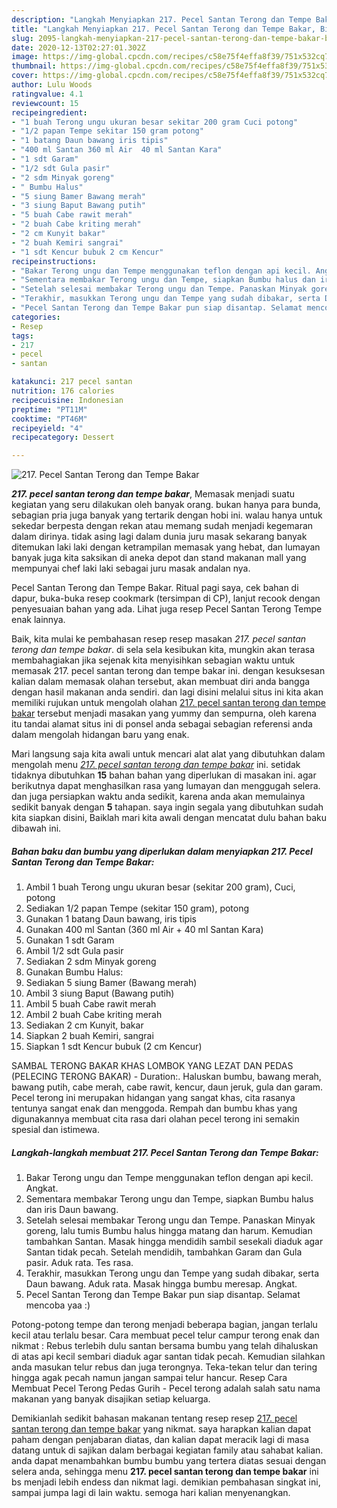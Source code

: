 ```yaml
---
description: "Langkah Menyiapkan 217. Pecel Santan Terong dan Tempe Bakar, Bikin Ngiler"
title: "Langkah Menyiapkan 217. Pecel Santan Terong dan Tempe Bakar, Bikin Ngiler"
slug: 2095-langkah-menyiapkan-217-pecel-santan-terong-dan-tempe-bakar-bikin-ngiler
date: 2020-12-13T02:27:01.302Z
image: https://img-global.cpcdn.com/recipes/c58e75f4effa8f39/751x532cq70/217-pecel-santan-terong-dan-tempe-bakar-foto-resep-utama.jpg
thumbnail: https://img-global.cpcdn.com/recipes/c58e75f4effa8f39/751x532cq70/217-pecel-santan-terong-dan-tempe-bakar-foto-resep-utama.jpg
cover: https://img-global.cpcdn.com/recipes/c58e75f4effa8f39/751x532cq70/217-pecel-santan-terong-dan-tempe-bakar-foto-resep-utama.jpg
author: Lulu Woods
ratingvalue: 4.1
reviewcount: 15
recipeingredient:
- "1 buah Terong ungu ukuran besar sekitar 200 gram Cuci potong"
- "1/2 papan Tempe sekitar 150 gram potong"
- "1 batang Daun bawang iris tipis"
- "400 ml Santan 360 ml Air  40 ml Santan Kara"
- "1 sdt Garam"
- "1/2 sdt Gula pasir"
- "2 sdm Minyak goreng"
- " Bumbu Halus"
- "5 siung Bamer Bawang merah"
- "3 siung Baput Bawang putih"
- "5 buah Cabe rawit merah"
- "2 buah Cabe kriting merah"
- "2 cm Kunyit bakar"
- "2 buah Kemiri sangrai"
- "1 sdt Kencur bubuk 2 cm Kencur"
recipeinstructions:
- "Bakar Terong ungu dan Tempe menggunakan teflon dengan api kecil. Angkat."
- "Sementara membakar Terong ungu dan Tempe, siapkan Bumbu halus dan iris Daun bawang."
- "Setelah selesai membakar Terong ungu dan Tempe. Panaskan Minyak goreng, lalu tumis Bumbu halus hingga matang dan harum. Kemudian tambahkan Santan. Masak hingga mendidih sambil sesekali diaduk agar Santan tidak pecah. Setelah mendidih, tambahkan Garam dan Gula pasir. Aduk rata. Tes rasa."
- "Terakhir, masukkan Terong ungu dan Tempe yang sudah dibakar, serta Daun bawang. Aduk rata. Masak hingga bumbu meresap. Angkat."
- "Pecel Santan Terong dan Tempe Bakar pun siap disantap. Selamat mencoba yaa :)"
categories:
- Resep
tags:
- 217
- pecel
- santan

katakunci: 217 pecel santan 
nutrition: 176 calories
recipecuisine: Indonesian
preptime: "PT11M"
cooktime: "PT46M"
recipeyield: "4"
recipecategory: Dessert

---
```



![217. Pecel Santan Terong dan Tempe Bakar](https://img-global.cpcdn.com/recipes/c58e75f4effa8f39/751x532cq70/217-pecel-santan-terong-dan-tempe-bakar-foto-resep-utama.jpg)

<b><i>217. pecel santan terong dan tempe bakar</i></b>, Memasak menjadi suatu kegiatan yang seru dilakukan oleh banyak orang. bukan hanya para bunda, sebagian pria juga banyak yang tertarik dengan hobi ini. walau hanya untuk sekedar berpesta dengan rekan atau memang sudah menjadi kegemaran dalam dirinya. tidak asing lagi dalam dunia juru masak sekarang banyak ditemukan laki laki dengan ketrampilan memasak yang hebat, dan lumayan banyak juga kita saksikan di aneka depot dan stand makanan mall yang mempunyai chef laki laki sebagai juru masak andalan nya.

Pecel Santan Terong dan Tempe Bakar. Ritual pagi saya, cek bahan di dapur, buka-buka resep cookmark (tersimpan di CP), lanjut recook dengan penyesuaian bahan yang ada. Lihat juga resep Pecel Santan Terong Tempe enak lainnya.

Baik, kita mulai ke pembahasan resep resep masakan <i>217. pecel santan terong dan tempe bakar</i>. di sela sela kesibukan kita, mungkin akan terasa membahagiakan jika sejenak kita menyisihkan sebagian waktu untuk memasak 217. pecel santan terong dan tempe bakar ini. dengan kesuksesan kalian dalam memasak olahan tersebut, akan membuat diri anda bangga dengan hasil makanan anda sendiri. dan lagi disini melalui situs ini kita akan memiliki rujukan untuk mengolah olahan <u>217. pecel santan terong dan tempe bakar</u> tersebut menjadi masakan yang yummy dan sempurna, oleh karena itu tandai alamat situs ini di ponsel anda sebagai sebagian referensi anda dalam mengolah hidangan baru yang enak.


Mari langsung saja kita awali untuk mencari alat alat yang dibutuhkan dalam mengolah menu <u><i>217. pecel santan terong dan tempe bakar</i></u> ini. setidak tidaknya dibutuhkan <b>15</b> bahan bahan yang diperlukan di masakan ini. agar berikutnya dapat menghasilkan rasa yang lumayan dan menggugah selera. dan juga persiapkan waktu anda sedikit, karena anda akan memulainya sedikit banyak dengan <b>5</b> tahapan. saya ingin segala yang dibutuhkan sudah kita siapkan disini, Baiklah mari kita awali dengan mencatat dulu bahan baku dibawah ini.

<!--inarticleads1-->

##### Bahan baku dan bumbu yang diperlukan dalam menyiapkan 217. Pecel Santan Terong dan Tempe Bakar:

1. Ambil 1 buah Terong ungu ukuran besar (sekitar 200 gram), Cuci, potong
1. Sediakan 1/2 papan Tempe (sekitar 150 gram), potong
1. Gunakan 1 batang Daun bawang, iris tipis
1. Gunakan 400 ml Santan (360 ml Air + 40 ml Santan Kara)
1. Gunakan 1 sdt Garam
1. Ambil 1/2 sdt Gula pasir
1. Sediakan 2 sdm Minyak goreng
1. Gunakan  Bumbu Halus:
1. Sediakan 5 siung Bamer (Bawang merah)
1. Ambil 3 siung Baput (Bawang putih)
1. Ambil 5 buah Cabe rawit merah
1. Ambil 2 buah Cabe kriting merah
1. Sediakan 2 cm Kunyit, bakar
1. Siapkan 2 buah Kemiri, sangrai
1. Siapkan 1 sdt Kencur bubuk (2 cm Kencur)


SAMBAL TERONG BAKAR KHAS LOMBOK YANG LEZAT DAN PEDAS (PELECING TERONG BAKAR) - Duration:. Haluskan bumbu, bawang merah, bawang putih, cabe merah, cabe rawit, kencur, daun jeruk, gula dan garam. Pecel terong ini merupakan hidangan yang sangat khas, cita rasanya tentunya sangat enak dan menggoda. Rempah dan bumbu khas yang digunakannya membuat cita rasa dari olahan pecel terong ini semakin spesial dan istimewa. 

<!--inarticleads2-->

##### Langkah-langkah membuat 217. Pecel Santan Terong dan Tempe Bakar:

1. Bakar Terong ungu dan Tempe menggunakan teflon dengan api kecil. Angkat.
1. Sementara membakar Terong ungu dan Tempe, siapkan Bumbu halus dan iris Daun bawang.
1. Setelah selesai membakar Terong ungu dan Tempe. Panaskan Minyak goreng, lalu tumis Bumbu halus hingga matang dan harum. Kemudian tambahkan Santan. Masak hingga mendidih sambil sesekali diaduk agar Santan tidak pecah. Setelah mendidih, tambahkan Garam dan Gula pasir. Aduk rata. Tes rasa.
1. Terakhir, masukkan Terong ungu dan Tempe yang sudah dibakar, serta Daun bawang. Aduk rata. Masak hingga bumbu meresap. Angkat.
1. Pecel Santan Terong dan Tempe Bakar pun siap disantap. Selamat mencoba yaa :)


Potong-potong tempe dan terong menjadi beberapa bagian, jangan terlalu kecil atau terlalu besar. Cara membuat pecel telur campur terong enak dan nikmat : Rebus terlebih dulu santan bersama bumbu yang telah dihaluskan di atas api kecil sembari diaduk agar santan tidak pecah. Kemudian silahkan anda masukan telur rebus dan juga terongnya. Teka-tekan telur dan tering hingga agak pecah namun jangan sampai telur hancur. Resep Cara Membuat Pecel Terong Pedas Gurih - Pecel terong adalah salah satu nama makanan yang banyak disajikan setiap keluarga. 

Demikianlah sedikit bahasan makanan tentang resep resep <u>217. pecel santan terong dan tempe bakar</u> yang nikmat. saya harapkan kalian dapat paham dengan penjabaran diatas, dan kalian dapat meracik lagi di masa datang untuk di sajikan dalam berbagai kegiatan family atau sahabat kalian. anda dapat menambahkan bumbu bumbu yang tertera diatas sesuai dengan selera anda, sehingga menu <b>217. pecel santan terong dan tempe bakar</b> ini bs menjadi lebih endess dan nikmat lagi. demikian pembahasan singkat ini, sampai jumpa lagi di lain waktu. semoga hari kalian menyenangkan.
